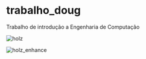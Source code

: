 # trabalho_doug
Trabalho de introdução a Engenharia de Computação

![holz](https://user-images.githubusercontent.com/51979345/60213979-f7893400-983a-11e9-9ab9-773b347cbd2d.jpg)

![holz_enhance](https://user-images.githubusercontent.com/51979345/60214015-0ec82180-983b-11e9-8e54-76526423a2de.jpg)
